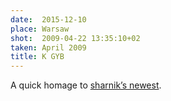 ```yaml
---
date:  2015-12-10
place: Warsaw
shot:  2009-04-22 13:35:10+02
taken: April 2009
title: K GYB
---
```


A quick homage to [sharnik’s newest](https://500px.com/photo/131712181/67-365-by-wojciech-ogrodowczyk).
